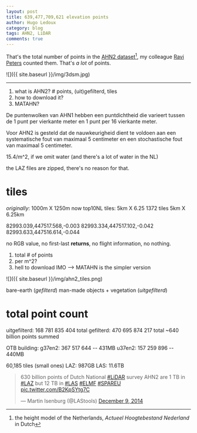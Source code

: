 ```yaml
---
layout: post
title: 639,477,709,621 elevation points
author: Hugo Ledoux
category: blog
tags: AHN2, LiDAR
comments: true
---
```



That's the total number of points in the [AHN2 dataset](http://www.ahn.nl)[^1], my colleague [Ravi Peters](http://3dgeoinfo.bk.tudelft.nl/rypeters/) counted them.
That's *a lot* of points.



![]({{ site.baseurl }}/img/3dsm.jpg)

---

1. what is AHN2? # points, (uit)gefilterd, tiles
2. how to download it?
3. MATAHN?

De puntenwolken van AHN1 hebben een puntdichtheid die varieert tussen de 1 punt per vierkante meter en 1 punt per 16 vierkante meter.

Voor AHN2 is gesteld dat de nauwkeurigheid dient te voldoen aan een systematische fout van maximaal 5 centimeter en een stochastische fout van maximaal 5 centimeter.

15.4/m^2, if we omit water (and there's a lot of water in the NL)

the LAZ files are zipped, there's no reason for that.


# tiles

*originally*: 1000m X 1250m
now top10NL tiles: 5km X 6.25 
1372 tiles
5km X 6.25km

82993.039,447517.568,-0.003
82993.334,447517.102,-0.042
82993.633,447516.614,-0.044

no RGB value, no first-last __returns__, no flight information, no nothing.

1. total # of points
2. per m^2?
3. hell to download IMO --> MATAHN is the simpler version

![]({{ site.baseurl }}/img/ahn2_tiles.png)

bare-earth (*gefilterd*)
man-made objects + vegetation (*uitgefilterd*)

# total point count

uitgefilterd:
168 781 835 404 total
gefilterd:
470 695 874 217 total
~640 billion points summed


OTB building:
g37en2: 367 517 644 -- 431MB
u37en2: 157 259 896 -- 440MB

60,185 tiles (small ones)
LAZ: 987GB
LAS: 11.6TB

<blockquote class="twitter-tweet" lang="en"><p>630 billion points of Dutch National <a href="https://twitter.com/hashtag/LiDAR?src=hash">#LiDAR</a> survey AHN2 are 1 TB in <a href="https://twitter.com/hashtag/LAZ?src=hash">#LAZ</a> but 12 TB in <a href="https://twitter.com/hashtag/LAS?src=hash">#LAS</a> <a href="https://twitter.com/hashtag/ELMF?src=hash">#ELMF</a> <a href="https://twitter.com/hashtag/SPAREU?src=hash">#SPAREU</a> <a href="http://t.co/B2KpSYtg7C">pic.twitter.com/B2KpSYtg7C</a></p>&mdash; Martin Isenburg (@LAStools) <a href="https://twitter.com/LAStools/status/542268499851509761">December 9, 2014</a></blockquote> <script async src="//platform.twitter.com/widgets.js" charset="utf-8"></script>

[^1]: the height model of the Netherlands, *Actueel Hoogtebestand Nederland* in Dutch